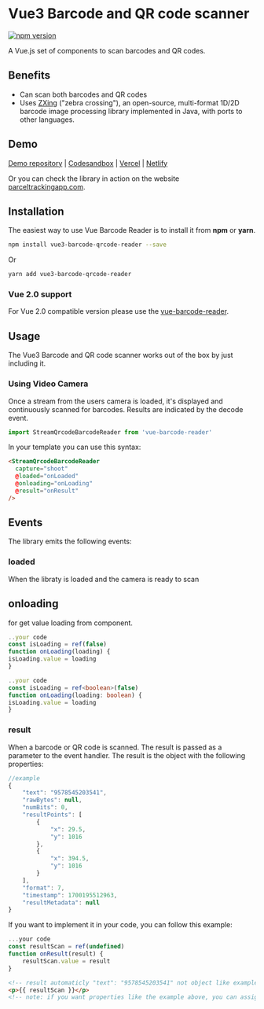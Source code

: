 # Vue3 Barcode and QR code scanner

[![npm version](https://badgen.net/npm/v/vue-barcode-reader)](https://www.npmjs.com/package/vue3-barcode-qrcode-reader)

A Vue.js set of components to scan barcodes and QR codes.

## Benefits

- Can scan both barcodes and QR codes
- Uses [ZXing](https://github.com/zxing-js/library) ("zebra crossing"), an open-source, multi-format 1D/2D barcode image processing library implemented in Java, with ports to other languages.

## Demo

[Demo repository](https://github.com/olefirenko/vue-barcode-reader-example) | [Codesandbox](https://codesandbox.io/s/vue-barcode-reader-demo-guj3f) | [Vercel](https://vue-barcode-reader-example-2iiz1fhbf-olefirenko.vercel.app/) | [Netlify](https://stupefied-meitner-58f299.netlify.app/)

Or you can check the library in action on the website [parceltrackingapp.com](https://parceltrackingapp.com/en).

## Installation

The easiest way to use Vue Barcode Reader is to install it from **npm** or **yarn**.

```sh
npm install vue3-barcode-qrcode-reader --save
```

Or

```sh
yarn add vue3-barcode-qrcode-reader
```

### Vue 2.0 support

For Vue 2.0 compatible version please use the [vue-barcode-reader](https://www.npmjs.com/package/vue-barcode-reader).

## Usage

The Vue3 Barcode and QR code scanner works out of the box by just including it.

### Using Video Camera

Once a stream from the users camera is loaded, it's displayed and continuously scanned for barcodes. Results are indicated by the decode event.

```js
import StreamQrcodeBarcodeReader from 'vue-barcode-reader'
```

In your template you can use this syntax:

```html
<StreamQrcodeBarcodeReader
  capture="shoot"
  @loaded="onLoaded"
  @onloading="onLoading"
  @result="onResult"
/>
```

## Events

The library emits the following events:

### loaded

When the libraty is loaded and the camera is ready to scan

## onloading

for get value loading from component.

```js
..your code
const isLoading = ref(false)
function onLoading(loading) {
isLoading.value = loading
}
```

```ts
..your code
const isLoading = ref<boolean>(false)
function onLoading(loading: boolean) {
isLoading.value = loading
}
```

### result

When a barcode or QR code is scanned. The result is passed as a parameter to the event handler. The result is the object with the following properties:

```js
//example
{
    "text": "9578545203541",
    "rawBytes": null,
    "numBits": 0,
    "resultPoints": [
        {
            "x": 29.5,
            "y": 1016
        },
        {
            "x": 394.5,
            "y": 1016
        }
    ],
    "format": 7,
    "timestamp": 1700195512963,
    "resultMetadata": null
}
```

If you want to implement it in your code, you can follow this example:

```js
...your code
const resultScan = ref(undefined)
function onResult(result) {
    resultScan.value = result
}
```

```html
<!-- result automaticly "text": "9578545203541" not object like example on top -->
<p>{{ resultScan }}</p>
<!-- note: if you want properties like the example above, you can assign the properties one by one in the variable-->
```
